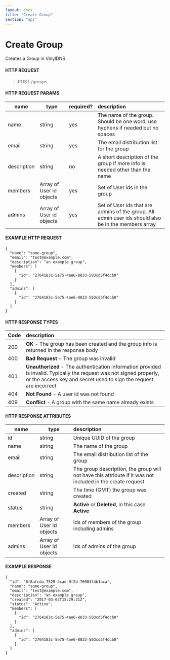 ```yaml
---
layout: docs
title: "Create Group"
section: "api"
---
```


# Create Group

Creates a Group in VinylDNS

#### HTTP REQUEST

> POST /groups

#### HTTP REQUEST PARAMS

name          | type          | required?   | description |
 ------------ | ------------- | ----------- | :---------- |
name          | string        | yes         | The name of the group. Should be one word, use hyphens if needed but no spaces |
email         | string        | yes         | The email distribution list for the group |
description   | string        | no          | A short description of the group if more info is needed other than the name |
members       | Array of User id objects        | yes         | Set of User ids in the group |
admins        | Array of User id objects        | yes         | Set of User ids that are admins of the group. All admin user ids should also be in the members array |

#### EXAMPLE HTTP REQUEST

```
{
  "name": "some-group",
  "email": "test@example.com",
  "description": "an example group", 
  "members": [
    {
      "id": "2764183c-5e75-4ae6-8833-503cd5f4dcb0"
    }
  ],
  "admins": [
    {
      "id": "2764183c-5e75-4ae6-8833-503cd5f4dcb0"
    }
  ]
}
```

#### HTTP RESPONSE TYPES

Code          | description |
 ------------ | :---------- |
200           | **OK** - The group has been created and the group info is returned in the response body |
400           | **Bad Request** - The group was invalid |
401           | **Unauthorized** - The authentication information provided is invalid.  Typically the request was not signed properly, or the access key and secret used to sign the request are incorrect |
404           | **Not Found** - A user id was not found |
409           | **Conflict** - A group with the same name already exists |

#### HTTP RESPONSE ATTRIBUTES

name          | type          | description |
 ------------ | ------------- | :---------- |
id            | string        | Unique UUID of the group |
name          | string           | The name of the group |
email         | string        | The email distribution list of the group |
description   | string        | The group description, the group will not have this attribute if it was not included in the create request |
created       | string        | The time (GMT) the group was created |
status        | string        | **Active** or **Deleted**, in this case **Active** |
members       | Array of User Id objects        | Ids of members of the group including admins |
admins        | Array of User Id objects        | Ids of admins of the group |

#### EXAMPLE RESPONSE

```
{
  "id": "6f8afcda-7529-4cad-9f2d-76903f4b1aca",
  "name": "some-group",
  "email": "test@example.com",
  "description": "an example group",
  "created": "2017-03-02T15:29:21Z",
  "status": "Active",
  "members": [
    {
      "id": "2764183c-5e75-4ae6-8833-503cd5f4dcb0"
    }
  ],
  "admins": [
    {
      "id": "2764183c-5e75-4ae6-8833-503cd5f4dcb0"
    }
  ]
}
```
